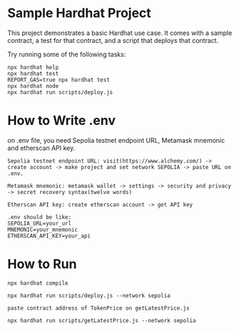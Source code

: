 # Sample Hardhat Project

This project demonstrates a basic Hardhat use case. It comes with a sample contract, a test for that contract, and a script that deploys that contract.

Try running some of the following tasks:

```shell
npx hardhat help
npx hardhat test
REPORT_GAS=true npx hardhat test
npx hardhat node
npx hardhat run scripts/deploy.js
```

# How to Write .env

on .env file, you need Sepolia testnet endpoint URL, Metamask mnemonic and etherscan API key.

```
Sepolia testnet endpoint URL: visit(https://www.alchemy.com/) -> create account -> make project and set network SEPOLIA -> paste URL on .env.

Metamask mnemonic: metamask wallet -> settings -> security and privacy -> secret recovery syntax(twelve words)

Etherscan API key: create etherscan account -> get API key

.env should be like:
SEPOLIA_URL=your_url
MNEMONIC=your_mnemonic
ETHERSCAN_API_KEY=your_api
```

# How to Run

```
npx hardhat compile

npx hardhat run scripts/deploy.js --network sepolia

paste contract address of TokenPrice on getLatestPrice.js

npx hardhat run scripts/getLatestPrice.js --network sepolia
```
